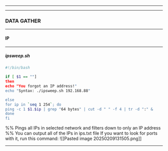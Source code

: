 
---



---
### DATA GATHER
---
#### IP
---
##### ipsweep.sh
```sh
#!/bin/bash

if [ $1 == ""]
then
echo "You forgot an IP address!"
echo "Syntax: ./ipsweep.sh 192.168.88"

else
for ip in `seq 1 254`; do
ping -c 1 $1.$ip | grep "64 bytes" | cut -d " " -f 4 | tr -d ":" &
done
fi  
```
%%
Pings all IPs in selected network and filters down to only an IP address
%%
You can output all of the IPs in ips.txt file
If you want to look for ports with it, run this command:
![[Pasted image 20250209131505.png]]

---
